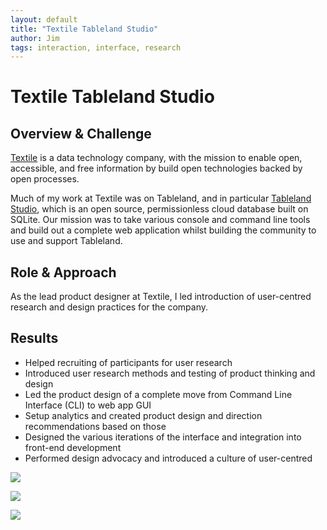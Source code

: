 ```yaml
---
layout: default
title: "Textile Tableland Studio"
author: Jim
tags: interaction, interface, research
---
```


# Textile Tableland Studio

## Overview & Challenge

[Textile](https://www.textile.io) is a data technology company, with the mission to enable open, accessible, and free information by build open technologies backed by open processes.

Much of my work at Textile was on Tableland, and in particular [Tableland Studio](https://studio.tableland.xyz/), which is an open source, permissionless cloud database built on SQLite. Our mission was to take various console and command line tools and build out a complete web application whilst building the community to use and support Tableland.

## Role & Approach

As the lead product designer at Textile, I led introduction of user-centred research and design practices for the company.

## Results

* Helped recruiting of participants for user research
* Introduced user research methods and testing of product thinking and design
* Led the product design of a complete move from Command Line Interface (CLI) to web app GUI
* Setup analytics and created product design and direction recommendations based on those
* Designed the various iterations of the interface and integration into front-end development
* Performed design advocacy and introduced a culture of user-centred

![]({{site.url}}assets/images/tablelandstudio-index-1.png)

![]({{site.url}}assets/images/tablelandtudio-dimo-index.png)

![]({{site.url}}assets/images/tablelandstudio-dimo-tabledata.png)